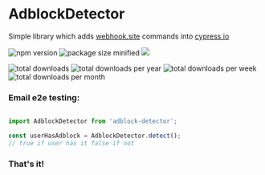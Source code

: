 # AdblockDetector

Simple library which adds [webhook.site](https://docs.webhook.site) commands into  [cypress.io](https://docs.cypress.io)

![npm version](https://img.shields.io/npm/v/@icokie/cypress-webhooksite.svg)
![package size minified](https://img.shields.io/bundlephobia/min/@icokie/cypress-webhooksite?style=plastic)
[![](https://data.jsdelivr.com/v1/package/npm/@icokie/cypress-webhooksite/badge)](https://www.jsdelivr.com/package/npm/@icokie/cypress-webhooksite)

![total downloads](https://img.shields.io/npm/dt/@icokie/cypress-webhooksite.svg)
![total downloads per year](https://img.shields.io/npm/dy/@icokie/cypress-webhooksite.svg)
![total downloads per week](https://img.shields.io/npm/dw/@icokie/cypress-webhooksite.svg)
![total downloads per month](https://img.shields.io/npm/dm/@icokie/cypress-webhooksite.svg)

### Email e2e testing:
```typescript jsx

import AdblockDetector from 'adblock-detector';

const userHasAdblock = AdblockDetector.detect();  
// true if user has it false if not

```
### That's it!
